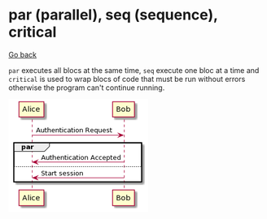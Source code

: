 # par (parallel), seq (sequence), critical

[Go back](..)

``par`` executes all blocs at the same time,
``seq`` execute one bloc at a time and ``critical``
is used to wrap blocs of code that must be run
without errors otherwise the program can't continue
running.

![](../images/ROwx3O0m34HhCuKNO04AH1W19WZX92A5yB6pFmujD7VDUxeZ6aJzhMLF3P5BCO3RdiTZwTWLtP0r1g_no3pXAX1jZ3lzNOl8k8g_taTm8U1Kh1L54lmfSnrdWOWPBvXNoy7ABZq0.png)